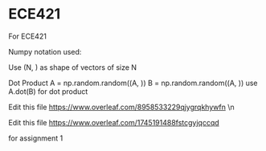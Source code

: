 # ECE421
For ECE421


Numpy notation used:

Use (N, ) as shape of vectors of size N

Dot Product
A = np.random.random((A, ))
B = np.random.random((A, ))
use A.dot(B) for dot product

 
Edit this file https://www.overleaf.com/8958533229qjygrqkhywfn \n

Edit this file https://www.overleaf.com/1745191488fstcgyjqccqd

for assignment 1

